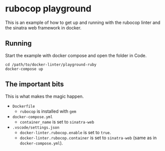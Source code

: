 # rubocop playground

This is an example of how to get up and running with the rubocop linter and the sinatra web framework in docker.

## Running

Start the example with docker compose and open the folder in Code.

```shell
cd /path/to/docker-linter/playground-ruby
docker-compose up
```

## The important bits

This is what makes the magic happen.

- `Dockerfile`
	- `rubocop` is installed with `gem`
- `docker-compose.yml`
	- `container_name` is set to `sinatra-web`
- `.vscode/settings.json`
	- `docker-linter.rubocop.enable` is set to `true`.
	- `docker-linter.rubocop.container` is set to `sinatra-web` (same as in `docker-compose.yml`).
